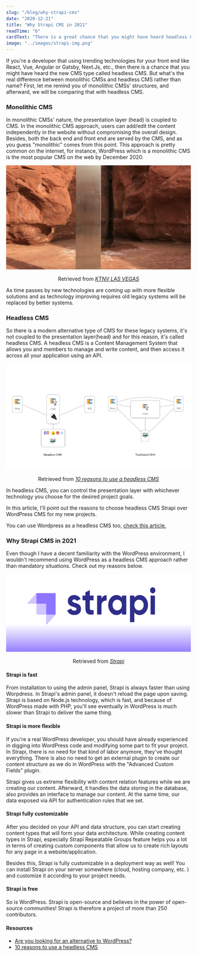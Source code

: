 ```yaml
---
slug: "/blog/why-strapi-cms"
date: "2020-12-21"
title: "Why Strapi CMS in 2021"
readTime: "6"
cardText: "There is a great chance that you might have heard headless CMS. In this article, I'm reasoning my favorite one."
image: "../images/strapi-img.png"
---
```


If you're a developer that using trending technologies for your front end like React, Vue, Angular or Gatsby, Next.Js, etc., then there is a chance that you might have heard the new CMS type called headless CMS.
But what's the real difference between monolithic CMSs and headless CMS rather than name?
First, let me remind you of monolithic CMSs' structures, and afterward, we will be comparing that with headless CMS.

### Monolithic CMS

In monolithic CMSs' nature, the presentation layer (head) is coupled to CMS. In the monolithic CMS approach, users can add/edit the content independently in the website without compromising the overall design. Besides, both the back end and front end are served by the CMS, and as you guess "monolithic" comes from this point. This approach is pretty common on the internet, for instance, WordPress which is a monolithic CMS is the most popular CMS on the web by December 2020.

<div>
<img  src="../images/monolith.png" alt="Monolithic CMS"
	title="Monolithic CMS"  />
<p style="text-align:center;">Retrieved from <a style="font-style:italic;" href="https://www.ktnv.com/now-trending/mysterious-monolith-discovered-in-remote-area-of-utah" target="_blank">KTNV LAS VEGAS<a></p>
</div>

As time passes by new technologies are coming up with more flexible solutions and as technology improving requires old legacy systems will be replaced by better systems.

### Headless CMS

So there is a modern alternative type of CMS for these legacy systems, it's not coupled to the presentation layer(head) and for this reason, it's called headless CMS. A headless CMS is a Content Management System that allows you and members to manage and write content, and then access it across all your application using an API.

<div>
<img  src="../images/ss.png" alt="CMS Structures"
	title="CMS Structures"  />
<p style="text-align:center;">Retrieved from <a style="font-style:italic;" href="https://strapi.io/blog/10-reasons-headless-cms" target="_blank">10 reasons to use a headless CMS<a></p>
</div>

In headless CMS, you can control the presentation layer with whichever technology you choose for the desired project goals.

In this article, I'll point out the reasons to choose headless CMS Strapi over WordPress CMS for my new projects.

You can use Wordpress as a headless CMS too, [check this article.](https://medium.com/pixelmatters/from-monolithic-to-headless-how-and-why-we-adapted-our-wordpress-stack-309f0536007e)

### Why Strapi CMS in 2021

Even though I have a decent familiarity with the WordPress environment, I wouldn't recommend using WordPress as a headless CMS approach rather than mandatory situations. Check out my reasons below.

<div>
<img  src="../images/strapi-img.png" alt="Strapi Headless CMS"
	title="Strapi Headless CMS"  />
<p style="text-align:center;">Retrieved from <a style="font-style:italic;" href="https://strapi.io/" target="_blank">Strapi<a></p>
</div>

#### Strapi is fast

From installation to using the admin panel, Strapi is always faster than using Worpdress. In Strapi's admin panel, it doesn't reload the page upon saving. Strapi is based on Node.js technology, which is fast, and because of WordPress made with PHP, you'll see eventually in WordPress is much slower than Strapi to deliver the same thing.

#### Strapi is more flexible

If you're a real WordPress developer, you should have already experienced in digging into WordPress code and modifying some part to fit your project. In Strapi, there is no need for that kind of labor anymore, they've thought everything. There is also no need to get an external plugin to create our content structure as we do in WordPress with the "Advanced Custom Fields" plugin.

Strapi gives us extreme flexibility with content relation features while we are creating our content. Afterward, it handles the data storing in the database, also provides an interface to manage our content.
At the same time, our data exposed via API for authentication rules that we set.

#### Strapi fully customizable

After you decided on your API and data structure, you can start creating content types that will form your data architecture. While creating content types in Strapi, especially Strapi Repeatable Groups feature helps you a lot in terms of creating custom components that allow us to create rich layouts for any page in a website/application.

Besides this, Strapi is fully customizable in a deployment way as well! You can install Strapi on your server somewhere (cloud, hosting company, etc. ) and customize it according to your project needs.

#### Strapi is free

So is WordPress. Strapi is open-source and believes in the power of open-source communities! Strapi is therefore a project of more than 250 contributors.

#### Resources

- [Are you looking for an alternative to WordPress?](https://strapi.io/wordpress-alternative)
- [10 reasons to use a headless CMS](https://strapi.io/blog/10-reasons-headless-cms)
